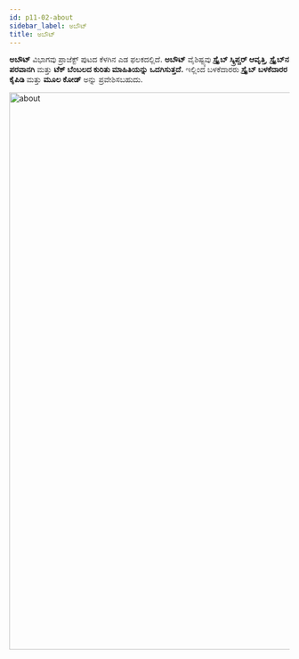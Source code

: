 ```yaml
---
id: p11-02-about
sidebar_label: ಅಬೌಟ್
title: ಅಬೌಟ್
---
```


<!-- The top navigation bar contains a menu on the left side, offering options such as File, Edit, and About. -->

<!-- ### FILE ###

The **File** menu is located on the top left side of the **Translation Column.**
Click on the **File** feature to view your **bookmarks** or change the text font.
<img src="/0.5.3/filemenu.PNG"  width="1000px" alt="file menu"/> -->

<!-- **EDIT** 

The **Edit** feature is located on the top left side of the **Translation column,** next to the **File** feature.
At the moment, **Scribe** only supports “S” editing or “Section Headings.”
- Click on the letter “S” on the screen to add a section heading.Show an example image that highlights the section heading

<img src="/assets/edit.png"  width="1000px" alt="notification"/> -->


**ಅಬೌಟ್** ವಿಭಾಗವು ಪ್ರಾಜೆಕ್ಟ್ ಪುಟದ ಕೆಳಗಿನ ಎಡ ಫಲಕದಲ್ಲಿದೆ. **ಅಬೌಟ್** ವೈಶಿಷ್ಟ್ಯವು **ಸ್ಕ್ರೈಬ್ ಸ್ಕ್ರಿಪ್ಚರ್ ಆವೃತ್ತಿ**, **ಸ್ಕ್ರೈಬ್‌ನ ಪರವಾನಗಿ** ಮತ್ತು **ಟೆಕ್ ಬೆಂಬಲದ ಕುರಿತು ಮಾಹಿತಿಯನ್ನು ಒದಗಿಸುತ್ತದೆ.** ಇಲ್ಲಿಂದ ಬಳಕೆದಾರರು **ಸ್ಕ್ರೈಬ್ ಬಳಕೆದಾರರ ಕೈಪಿಡಿ** ಮತ್ತು **ಮೂಲ ಕೋಡ್** ಅನ್ನು ಪ್ರವೇಶಿಸಬಹುದು. 

<img src="/0.5.5/en_about.png"  width="1000px" alt="about"/>
